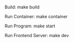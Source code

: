Build:
    make build

Run Container:
    make container

Run Program:
    make start

Run Frontend Server:
    make dev
